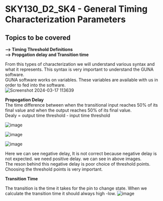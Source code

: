 #  SKY130_D2_SK4 - General Timing Characterization Parameters
##  Topics to be covered
**--> Timing Threshold Definitions**   
**--> Propgation delay and Transition time** 

From this types of characterization we will understand various syntax and what it represents. This syntax is very important to understand the GUNA software.   
GUNA software works on variables. These variables are available with us in order to fed into the software.  
![Screenshot 2024-03-17 113639](https://github.com/Gayathri4801/NASSCOM-VSD-IAT/assets/163323618/01e8e5b9-76a0-43d6-8e1d-3fa75ce693b7)

**Propogation Delay**  
The time difference between when the transitional input reaches 50% of its final value and when the output reaches 50% of its final value.   
Dealy = output time threshold - input time threshold

![image](https://github.com/Gayathri4801/NASSCOM-VSD-IAT/assets/163323618/f27dfd23-d292-486e-a1be-4a9aaef24b5e)

![image](https://github.com/Gayathri4801/NASSCOM-VSD-IAT/assets/163323618/f8b77712-eb6d-4e28-b474-995abea1a5c5)

![image](https://github.com/Gayathri4801/NASSCOM-VSD-IAT/assets/163323618/36bd2835-20d5-4071-872c-ff94f63b7a1b)

Here we can see negative delay, It is not correct because negative delay is not expected. we need positive delay. we can see in above images.  
The reson behind this negative delay is poor choice of threshold points. Choosing the threshold points is very important. 

**Transition Time**

The transition is the time it takes for the pin to change state. 
When we calculate the transition time it should always high -low. 
![image](https://github.com/Gayathri4801/NASSCOM-VSD-IAT/assets/163323618/0e9a074a-213f-43f1-befc-ce42eeeb174e)

